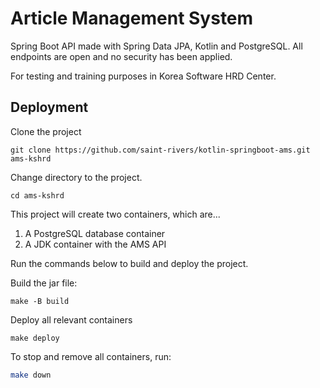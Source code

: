 # Article Management System

Spring Boot API made with Spring Data JPA, Kotlin and PostgreSQL. All endpoints are open and no security has been applied.

For testing and training purposes in Korea Software HRD Center.

## Deployment

Clone the project

```shell
git clone https://github.com/saint-rivers/kotlin-springboot-ams.git ams-kshrd
```

Change directory to the project.

```shell
cd ams-kshrd
```

This project will create two containers, which are...

1. A PostgreSQL database container
2. A JDK container with the AMS API

Run the commands below to build and deploy the project.

Build the jar file:

```shell
make -B build
```

Deploy all relevant containers

```shell
make deploy
```

To stop and remove all containers, run:

```bash
make down
```
